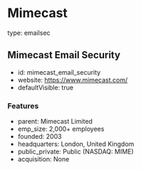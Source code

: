 # Mimecast
type: emailsec

## Mimecast Email Security
- id: mimecast_email_security
- website: https://www.mimecast.com/
- defaultVisible: true

### Features
- parent: Mimecast Limited
- emp_size: 2,000+ employees
- founded: 2003
- headquarters: London, United Kingdom
- public_private: Public (NASDAQ: MIME)
- acquisition: None
